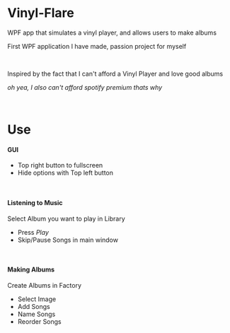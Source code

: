 # Vinyl-Flare

WPF app that simulates a vinyl player, and allows users to make albums 

First WPF application I have made, passion project for myself

<br>

Inspired by the fact that I can't afford a Vinyl Player and love good albums

<i>oh yea, I also can't afford spotify premium thats why</i>

<br>

# Use
<h4> GUI </h4>

- Top right button to fullscreen
- Hide options with Top left button
<br>

<h4> Listening to Music </h4>

Select Album you want to play in Library
- Press <i>Play</i>
- Skip/Pause Songs in main window
<br>

<h4> Making Albums </h4>

Create Albums in Factory
  - Select Image
  - Add Songs
  - Name Songs
  - Reorder Songs

